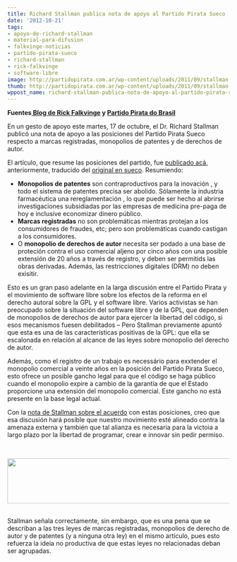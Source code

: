 ```yaml
---
title: Richard Stallman publica nota de apoyo al Partido Pirata Sueco
date: '2012-10-21'
tags:
- apoyo-de-richard-stallman
- material-para-difusion
- falkvinge-noticias
- partido-pirata-sueco
- richard-stallman
- rick-falkvinge
- software-libre
image: http://partidopirata.com.ar/wp-content/uploads/2011/09/stallman.png
thumb: http://partidopirata.com.ar/wp-content/uploads/2011/09/stallman-150x150.png
wppost_name: richard-stallman-publica-nota-de-apoyo-al-partido-pirata-sueco
---
```


<strong>Fuentes<a href="http://falkvinge.net/2012/0/19/stallman-endorses-pirate-party-position-on-trademarks-patent-and-copyright-monopolies/" target="_blank"> Blog de Rick Falkvinge</a> y <a href="http://partidopirata.org/noticias-2/stallman-apoia-posicao-do-partido-pirata-sobre-marcas-patentes-e-monopolios-de-copyright/" target="_blank">Partido Pirata do Brasil</a></strong>

En un gesto de apoyo este martes, 17 de octubre, el Dr. Richard Stallman publicó una nota de apoyo a las posiciones del Partido Pirata Sueco respecto a marcas registradas, monopolios de patentes y de derechos de autor.

El artículo, que resume las posiciones del partido, fue <a href="http://falkvinge.net/2012/10/13/what-the-swedish-pirate-party-wants-with-patents-trademarks-and-copyright/" target="_blank">publicado acá</a>, anteriormente, traducido del <a href="http://christianengstrom.wordpress.com/2012/10/12/vad-vill-piratpartiet-med-patent-varumarken-och-upphovsratt/" target="_blank">original en sueco</a>. Resumiendo:
<ul>
	<li><strong>Monopolios de patentes</strong> son contraproductivos para la inovación , y todo el sistema de patentes precisa ser abolido. Sólamente la industria farmacéutica una rereglamentación , lo que puede ser hecho al abrirse investigaciones subsidiadas por las empresas de medicina pre-paga de hoy e inclusive economizar dinero público.</li>
	<li><strong>Marcas registradas</strong> no son problemáticas mientras protejan a los consumidores de fraudes, etc; pero son problemáticas cuando castigan a los consumidores.</li>
	<li>O <strong>monopolio de derechos de autor</strong> necesita ser podado a una base de proteción contra el uso comercial aljeno por cinco años con una posible extensión de 20 años a través de registro, y deben ser permitids las obras derivadas. Además, las restricciones digitales (DRM) no deben exisitir.</li>
</ul>
Esto es un gran paso adelante en la larga discusión entre el Partido Pirata y el movimiento de software libre sobre los efectos de la reforma en el derecho autoral sobre la GPL y el software libre. Varios activistas se han preocupado sobre la situación del software libre y de la GPL, que dependen de monopolios de derechos de autor para ejercer la libertad del código, si esos mecanismos fuesen debilitados – Pero Stallman previamente apuntó que esta es una de las características positivas de la GPL: que ella se escalonada en relación al alcance de las leyes sobre monopolio del derecho de autor.

Además, como el registro de un trabajo es necessário para exxtender el monopolio comercial a veinte años en la posición del Partido Pirata Sueco, esto ofrece un posible gancho legal para que el código se haga público cuando el monopolio expire a cambio de la garantía de que el Estado proporcione una extensión del monopolio comercial. Este gancho no está presente en la base legal actual.

Con la <a href="http://www.stallman.org/archives/2012-jul-oct.html#16_October_2012_%28Swedish_Pirate_Partys_platform_positions%29" target="_blank">nota de Stallman sobre el acuerdo</a> con estas posiciones, creo que esa discusión hará posible que nuestro movimiento esté alineado contra la amenaza externa y también que tal alianza es necesaria para la victoia a largo plazo por la libertad de programar, crear e innovar sin pedir permiso.

&nbsp;
<div><img src="http://falkvinge.net/files/2012/10/Cropped_1350654027866.png" alt="" width="798" height="102" /></div>
&nbsp;

Stallman señala correctamente, sin embargo, que es una pena que se describan a las tres leyes de marcas registradas, monopolios de derecho de autor y de patentes (y a ninguna otra ley) en el mismo artículo, pues esto refuerza la ideia no productiva de que estas leyes no relacionadas deban ser agrupadas.
